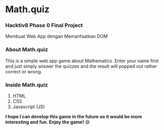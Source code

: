 # Math.quiz
### Hacktiv8 Phase 0 Final Project
Membuat Web App dengan Memanfaatkan DOM

### About Math.quiz
This is a simple web app game about Mathematics. Enter your name first and just simply answer the quizzes and the result will popped out rather correct or wrong.

### Inside Math.quiz
1. HTML
2. CSS
3. Javascript (JS)

**I hope I can develop this game in the future so it would be more interesting and fun. Enjoy the game!** :smile:
